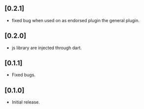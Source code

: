 ## [0.2.1]
* fixed bug when used on as endorsed plugin the general plugin.

## [0.2.0]
* js library are injected through dart.

## [0.1.1]
* Fixed bugs.

## [0.1.0]
* Initial release.
